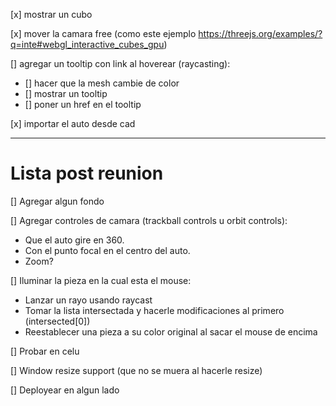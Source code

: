 [x] mostrar un cubo

[x] mover la camara free (como este ejemplo https://threejs.org/examples/?q=inte#webgl_interactive_cubes_gpu)

[] agregar un tooltip con link al hoverear (raycasting):
  * [] hacer que la mesh cambie de color 
  * [] mostrar un tooltip
  * [] poner un href en el tooltip

[x] importar el auto desde cad

------ 
# Lista post reunion
[] Agregar algun fondo

[] Agregar controles de camara (trackball controls u orbit controls):
 
 * Que el auto gire en 360.
 * Con el punto focal en el centro del auto.
 * Zoom?

[] Iluminar la pieza en la cual esta el mouse:

  * Lanzar un rayo usando raycast
  * Tomar la lista intersectada y hacerle modificaciones al primero (intersected[0])
  * Reestablecer una pieza a su color original al sacar el mouse de encima

[] Probar en celu

[] Window resize support (que no se muera al hacerle resize)

[] Deployear en algun lado
